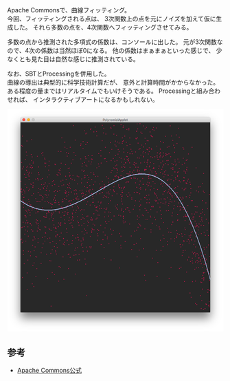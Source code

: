 Apache Commonsで、曲線フィッティング。  
今回、フィッティングされる点は、
3次関数上の点を元にノイズを加えて仮に生成した。
それら多数の点を、4次関数へフィッティングさせてみる。

多数の点から推測された多項式の係数は、コンソールに出した。
元が3次関数なので、4次の係数は当然ほぼ0になる。
他の係数はまぁまぁといった感じで、
少なくとも見た目は自然な感じに推測されている。

なお、SBTとProcessingを併用した。  
曲線の導出は典型的に科学技術計算だが、
意外と計算時間がかからなかった。
ある程度の量まではリアルタイムでもいけそうである。
Processingと組み合わせれば、
インタラクティブアートになるかもしれない。

![スクリーンショット](screenshot.png)

## 参考
- [Apache Commons公式](https://commons.apache.org/proper/commons-math/userguide/fitting.html)
